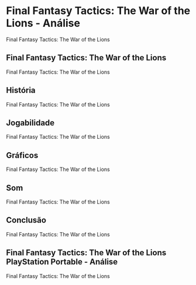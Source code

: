 ---
---

# Final Fantasy Tactics: The War of the Lions - Análise

Final Fantasy Tactics: The War of the Lions

## Final Fantasy Tactics: The War of the Lions

Final Fantasy Tactics: The War of the Lions

## História

Final Fantasy Tactics: The War of the Lions

## Jogabilidade

Final Fantasy Tactics: The War of the Lions

## Gráficos

Final Fantasy Tactics: The War of the Lions

## Som

Final Fantasy Tactics: The War of the Lions

## Conclusão

Final Fantasy Tactics: The War of the Lions

## Final Fantasy Tactics: The War of the Lions PlayStation Portable - Análise

Final Fantasy Tactics: The War of the Lions
